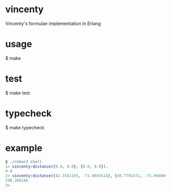 # vincenty
Vincenty's formulae implementation in Erlang

# usage
$ make

# test
$ make test

# typecheck
$ make typecheck

# example
```Erlang
$ ./rebar3 shell
1> vincenty:distance({0.0, 0.0}, {0.0, 0.0}).
0.0
2> vincenty:distance({42.3541165, -71.0693514}, {40.7791472, -73.9680804}).
298.396186
3> 
```

